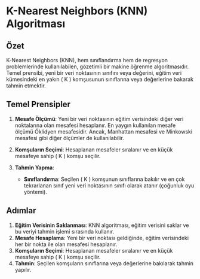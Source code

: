 # K-Nearest Neighbors (KNN) Algoritması

## Özet
K-Nearest Neighbors (KNN), hem sınıflandırma hem de regresyon problemlerinde kullanılabilen, gözetimli bir makine öğrenme algoritmasıdır. Temel prensibi, yeni bir veri noktasının sınıfını veya değerini, eğitim veri kümesindeki en yakın \( K \) komşusunun sınıflarına veya değerlerine bakarak tahmin etmektir.

## Temel Prensipler
1. **Mesafe Ölçümü**: Yeni bir veri noktasının eğitim verisindeki diğer veri noktalarına olan mesafesi hesaplanır. En yaygın kullanılan mesafe ölçümü Öklidyen mesafesidir.
   Ancak, Manhattan mesafesi ve Minkowski mesafesi gibi diğer ölçümler de kullanılabilir.

2. **Komşuların Seçimi**: Hesaplanan mesafeler sıralanır ve en küçük mesafeye sahip \( K \) komşu seçilir.

3. **Tahmin Yapma**:
   - **Sınıflandırma**: Seçilen \( K \) komşunun sınıflarına bakılır ve en çok tekrarlanan sınıf yeni veri noktasının sınıfı olarak atanır (çoğunluk oyu yöntemi).

## Adımlar
1. **Eğitim Verisinin Saklanması**: KNN algoritması, eğitim verisini saklar ve bu veriyi tahmin işlemi sırasında kullanır.
2. **Mesafe Hesaplama**: Yeni bir veri noktası geldiğinde, eğitim verisindeki her bir nokta ile olan mesafesi hesaplanır.
3. **Komşuların Seçimi**: Hesaplanan mesafeler sıralanır ve en küçük mesafeye sahip \( K \) komşu seçilir.
4. **Tahmin**: Seçilen komşuların sınıflarına veya değerlerine bakılarak tahmin yapılır.
